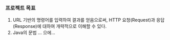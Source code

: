 ### 프로젝트 목표

1. URL 기반의 명령어를 입력하여 결과를 얻음으로써, HTTP 요청(Request)과 응답(Response)에 대하여 개략적으로 이해할 수 있다.
2. Java의 문법 ... 으에...